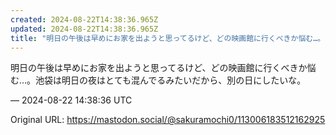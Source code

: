 ```yaml
---
created: 2024-08-22T14:38:36.965Z
updated: 2024-08-22T14:38:36.965Z
title: "明日の午後は早めにお家を出ようと思ってるけど、どの映画館に行くべきか悩む…。池袋は明日の夜はとても混んでるみたいだから、別の日にしたいな。[...]"
---
```


<p>明日の午後は早めにお家を出ようと思ってるけど、どの映画館に行くべきか悩む…。池袋は明日の夜はとても混んでるみたいだから、別の日にしたいな。</p>

&mdash; 2024-08-22 14:38:36 UTC

Original URL: https://mastodon.social/@sakuramochi0/113006183512162925
